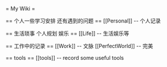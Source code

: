 = My Wiki =

== 个人一些学习安排 还有遇到的问题 ==
[[Personal]] -- 个人记录

== 生活琐事 个人规划 娱乐 ==
[[Life]] -- 生活娱乐等

== 工作中的记录 ==
[[Work]] -- 文脉
[[PerfectWorld]] -- 完美

== tools ==
[[tools]] -- record some useful tools
